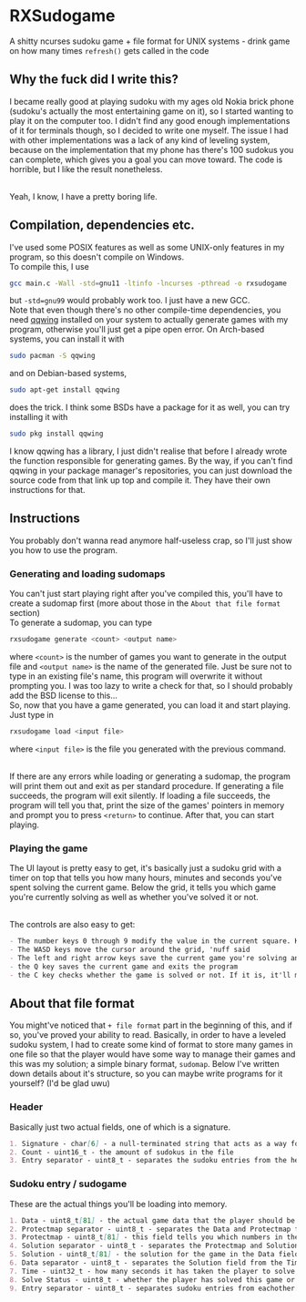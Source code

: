 # RXSudogame
A shitty ncurses sudoku game + file format for UNIX systems - drink game on how many times `refresh()` gets called in the code

## Why the fuck did I write this?
I became really good at playing sudoku with my ages old Nokia brick phone (sudoku's actually the most entertaining game on it), so I started wanting to play it on the computer too. I didn't find any good enough implementations of it for terminals though, so I decided to write one myself. The issue I had with other implementations was a lack of any kind of leveling system, because on the implementation that my phone has there's 100 sudokus you can complete, which gives you a goal you can move toward. The code is horrible, but I like the result nonetheless.<br><br>

Yeah, I know, I have a pretty boring life.

## Compilation, dependencies etc.
I've used some POSIX features as well as some UNIX-only features in my program, so this doesn't compile on Windows.<br>
To compile this, I use
```sh
gcc main.c -Wall -std=gnu11 -ltinfo -lncurses -pthread -o rxsudogame
```
but `-std=gnu99` would probably work too. I just have a new GCC.<br>
Note that even though there's no other compile-time dependencies, you need [qqwing](https://qqwing.com/download.html "qqwing downloads") installed on your system to actually generate games with my program, otherwise you'll just get a pipe open error. On Arch-based systems, you can install it with
```sh
sudo pacman -S qqwing
```
and on Debian-based systems,
```sh
sudo apt-get install qqwing
```
does the trick. I think some BSDs have a package for it as well, you can try installing it with
```sh
sudo pkg install qqwing
```
I know qqwing has a library, I just didn't realise that before I already wrote the function responsible for generating games. By the way, if you can't find qqwing in your package manager's repositories, you can just download the source code from that link up top and compile it. They have their own instructions for that.

## Instructions
You probably don't wanna read anymore half-useless crap, so I'll just show you how to use the program.

### Generating and loading sudomaps
You can't just start playing right after you've compiled this, you'll have to create a sudomap first (more about those in the `About that file format` section)<br>
To generate a sudomap, you can type
```sh
rxsudogame generate <count> <output name>
```
where `<count>` is the number of games you want to generate in the output file and `<output name>` is the name of the generated file. Just be sure not to type in an existing file's name, this program will overwrite it without prompting you. I was too lazy to write a check for that, so I should probably add the BSD license to this...<br>
So, now that you have a game generated, you can load it and start playing. Just type in
```sh
rxsudogame load <input file>
```
where `<input file>` is the file you generated with the previous command.<br><br>

If there are any errors while loading or generating a sudomap, the program will print them out and exit as per standard procedure. If generating a file succeeds, the program will exit silently. If loading a file succeeds, the program will tell you that, print the size of the games' pointers in memory and prompt you to press `<return>` to continue. After that, you can start playing.

### Playing the game
The UI layout is pretty easy to get, it's basically just a sudoku grid with a timer on top that tells you how many hours, minutes and seconds you've spent solving the current game. Below the grid, it tells you which game you're currently solving as well as whether you've solved it or not.<br><br>

The controls are also easy to get:
```md
- The number keys 0 through 9 modify the value in the current square. Keys 1 through 9 set a new value for the square and 0 clears an existing value. Note that you can't change a protected square's value. Those are indicated by a reverse color pattern.
- The WASD keys move the cursor around the grid, 'nuff said
- The left and right arrow keys save the current game you're solving and select another one. Left selects the previous game, right selects the next one.
- the Q key saves the current game and exits the program
- the C key checks whether the game is solved or not. If it is, it'll mark the game solved and save it, stopping the timer. If the game isn't solved, it'll highlight all incorrect squares with a reverse color pattern for 2 seconds.
```

## About that file format
You might've noticed that `+ file format` part in the beginning of this, and if so, you've proved your ability to read. Basically, in order to have a leveled sudoku system, I had to create some kind of format to store many games in one file so that the player would have some way to manage their games and this was my solution; a simple binary format, `sudomap`. Below I've written down details about it's structure, so you can maybe write programs for it yourself? (I'd be glad uwu)

### Header
Basically just two actual fields, one of which is a signature.
```md
1. Signature - char[6] - a null-terminated string that acts as a way for programs to verify the file format. This should always be equal to "RXDSM".
2. Count - uint16_t - the amount of sudokus in the file
3. Entry separator - uint8_t - separates the sudoku entries from the header. This should always be equal to 0xFF.
```

### Sudoku entry / sudogame
These are the actual things you'll be loading into memory.
```md
1. Data - uint8_t[81] - the actual game data that the player should be able to modify.
2. Protectmap separator - uint8_t - separates the Data and Protectmap fields. Should always be equal to 0xFC
3. Protectmap - uint8_t[81] - this field tells you which numbers in the Data field are generated by the program and should be protected from the player. A "1" in an index of this field means that the same index in the Data field should be protected.
4. Solution separator - uint8_t - separates the Protectmap and Solution fields. Should always be equal to 0xFE
5. Solution - uint8_t[81] - the solution for the game in the Data field.
6. Data separator - uint8_t - separates the Solution field from the Time and Solve Status fields. Should always be equal to 0xFD
7. Time - uint32_t - how many seconds it has taken the player to solve the current game
8. Solve Status - uint8_t - whether the player has solved this game or not
9. Entry separator - uint8_t - separates sudoku entries from eachother. Should always be equal to 0xFF
```
